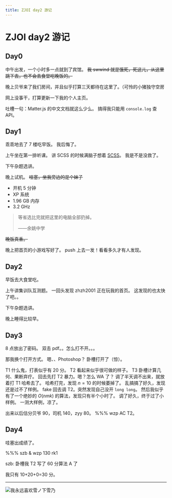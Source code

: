 ```yaml
---
title: ZJOI day2 游记
---
```


# ZJOI day2 游记

<script setup>
import VueMetadata from "@/components/metadata/Metadata.vue"
</script>

<vue-metadata author="swwind" time="2018-4-24">
</vue-metadata>

## Day0

中午出发，一个小时多一点就到了宾馆。
~~我 swwind 就是饿死，死这儿，从这里跳下去，也不会去食堂吃晚饭的。~~

晚上贝爷来了我们房间，并且似乎打算三天都待在这里了。（可怜的小猪独守空房

网上没事干，打算更新一下我的个人主页。

吐槽一句：Matter.js 的中文文档就这么少么。
搞得我只能用 `console.log` 查 API。

## Day1

乖乖地去了 7 楼吃早饭。
我后悔了。

上午坐在第一排听课。
讲 SCSS 的时候满脑子想着 [SCSS](https://www.npmjs.com/package/scss)。
我是不是没救了。

下午杂题选讲。

晚上试机。
~~哇塞，坐我旁边的是个妹子~~

- 开机 5 分钟
- XP 系统
- 1.96 GB 内存
- 3.2 GHz

> 等省选比完就把这里的电脑全部扔掉。
>
> ——余姚中学

~~晚饭真香。~~

晚上把首页的小游戏写好了。
push 上去一发！看看多久才有人发现。

## Day2

早饭去大食堂吃。

上午讲集训队互测题。
一回头发现 zhzh2001 正在玩我的首页。
这发现的也太快了吧。。

下午杂题选讲。

晚上睡得比较早。

## Day3

8 点放出了密码。
双击 pdf。。怎么打不开。。。

那我换个打开方式。
嗯、、Photoshop？
卧槽打开了（惊）。

T1 什么鬼，打表似乎有 20 分。
T2 看起来似乎很可做的样子。
T3 卧槽计算几何、果断弃疗。
回去先打 T2 暴力。嗯？怎么 WA 了？
调了半天调不出来，就放着打 T1 哈希去了。
哈希打完，发现 $n=10$ 的时候萎掉了。
乱搞搞了好久，发现还是过不了样例。
fake 回去调 T2。突然发现自己没开 `long long`。
然后我似乎有了一个绝妙的 $O(nmk)$ 的算法，发现只有半个小时了。
调了好久，终于过了小样例。
一测大样例，凉了。

出来以后估分贝爷 90，司机 140，zyy 80。
%%% wzp AC T2。

## Day4

哇塞出成绩了。

%%% szb & wzp 130 rk1

szb: 卧槽我 T2 写了 60 分算法 A 了

我只有 10+20+0=30 分。

---

![我永远喜欢雪ノ下雪乃](/assets/yukinoshita-yukino.jpg "我永远喜欢雪ノ下雪乃")
